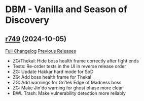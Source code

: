 # DBM - Vanilla and Season of Discovery

## [r749](https://github.com/DeadlyBossMods/DBM-Vanilla/tree/r749) (2024-10-05)
[Full Changelog](https://github.com/DeadlyBossMods/DBM-Vanilla/compare/r748...r749) [Previous Releases](https://github.com/DeadlyBossMods/DBM-Vanilla/releases)

- ZG/Thekal: Hide boss health frame correctly after fight ends  
- Tests: Re-order tests in the UI in reverse release order  
- ZG: Update Hakkar hard mode for SoD  
- ZG: Add boss health frame for Thekal  
- ZG: Add warnings for Gri'lek Edge of Madness boss  
- ZG: Make Jin'do warning for ghost phase more clear  
- BWL Trash: Make vulnerability detection more reliably  
